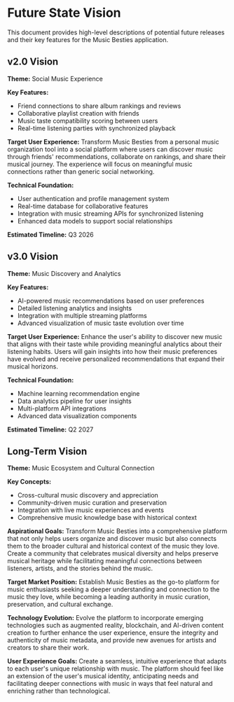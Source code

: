 # Future State Vision

<!-- AI: Place some temporary items based on your knowledge of the app -->

This document provides high-level descriptions of potential future releases and their key features for the Music Besties application.

## v2.0 Vision

**Theme:** Social Music Experience

**Key Features:**
- Friend connections to share album rankings and reviews
- Collaborative playlist creation with friends
- Music taste compatibility scoring between users
- Real-time listening parties with synchronized playback

**Target User Experience:**
Transform Music Besties from a personal music organization tool into a social platform where users can discover music through friends' recommendations, collaborate on rankings, and share their musical journey. The experience will focus on meaningful music connections rather than generic social networking.

**Technical Foundation:**
- User authentication and profile management system
- Real-time database for collaborative features
- Integration with music streaming APIs for synchronized listening
- Enhanced data models to support social relationships

**Estimated Timeline:**
Q3 2026

## v3.0 Vision

**Theme:** Music Discovery and Analytics

**Key Features:**
- AI-powered music recommendations based on user preferences
- Detailed listening analytics and insights
- Integration with multiple streaming platforms
- Advanced visualization of music taste evolution over time

**Target User Experience:**
Enhance the user's ability to discover new music that aligns with their taste while providing meaningful analytics about their listening habits. Users will gain insights into how their music preferences have evolved and receive personalized recommendations that expand their musical horizons.

**Technical Foundation:**
- Machine learning recommendation engine
- Data analytics pipeline for user insights
- Multi-platform API integrations
- Advanced data visualization components

**Estimated Timeline:**
Q2 2027

## Long-Term Vision

**Theme:** Music Ecosystem and Cultural Connection

**Key Concepts:**
- Cross-cultural music discovery and appreciation
- Community-driven music curation and preservation
- Integration with live music experiences and events
- Comprehensive music knowledge base with historical context

**Aspirational Goals:**
Transform Music Besties into a comprehensive platform that not only helps users organize and discover music but also connects them to the broader cultural and historical context of the music they love. Create a community that celebrates musical diversity and helps preserve musical heritage while facilitating meaningful connections between listeners, artists, and the stories behind the music.

**Target Market Position:**
Establish Music Besties as the go-to platform for music enthusiasts seeking a deeper understanding and connection to the music they love, while becoming a leading authority in music curation, preservation, and cultural exchange.

**Technology Evolution:**
Evolve the platform to incorporate emerging technologies such as augmented reality, blockchain, and AI-driven content creation to further enhance the user experience, ensure the integrity and authenticity of music metadata, and provide new avenues for artists and creators to share their work.

**User Experience Goals:**
Create a seamless, intuitive experience that adapts to each user's unique relationship with music. The platform should feel like an extension of the user's musical identity, anticipating needs and facilitating deeper connections with music in ways that feel natural and enriching rather than technological.
